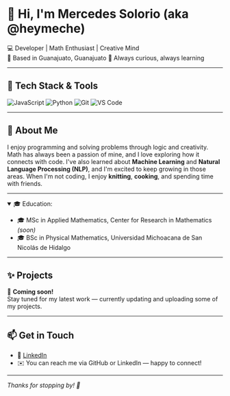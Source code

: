 # 👋 Hi, I'm Mercedes Solorio (aka @heymeche)

💻 Developer | Math Enthusiast | Creative Mind  
📍 Based in Guanajuato, Guanajuato
🎯 Always curious, always learning  

---

## 🚀 Tech Stack & Tools

![JavaScript](https://img.shields.io/badge/-JavaScript-black?style=flat-square&logo=javascript)
![Python](https://img.shields.io/badge/-Python-black?style=flat-square&logo=python)
![Git](https://img.shields.io/badge/-Git-black?style=flat-square&logo=git)
![VS Code](https://img.shields.io/badge/-VS%20Code-black?style=flat-square&logo=visual-studio-code)

---

## 🧩 About Me

I enjoy programming and solving problems through logic and creativity.  
Math has always been a passion of mine, and I love exploring how it connects with code. 
I've also learned about **Machine Learning** and **Natural Language Processing (NLP)**, and I'm excited to keep growing in those areas. 
When I'm not coding, I enjoy **knitting**, **cooking**, and spending time with friends.

---

<details open>
  <summary>🎓 Education:</summary>

- 🎓 MSc in Applied Mathematics, Center for Research in Mathematics *(soon)*  
- 🎓 BSc in Physical Mathematics, Universidad Michoacana de San Nicolás de Hidalgo
</details>

---

## ✨ Projects

🔸 **Coming soon!**  
Stay tuned for my latest work — currently updating and uploading some of my projects.

---

## 📫 Get in Touch

- 🔗 [LinkedIn](https://www.linkedin.com/feed/?trk=guest_homepage-basic_google-one-tap-submit)
- ✉️ You can reach me via GitHub or LinkedIn — happy to connect!

---

_Thanks for stopping by! 🌸_
